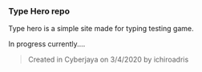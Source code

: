 ### Type Hero repo

Type hero is a simple site made for typing testing game.



In progress currently....



> Created in Cyberjaya on 3/4/2020 by ichiroadris
